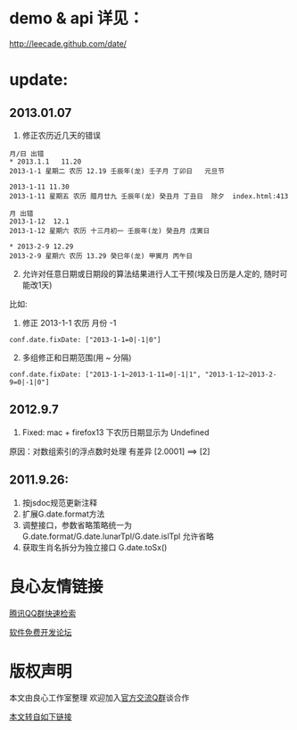 # demo & api 详见：

http://leecade.github.com/date/


# update:

## 2013.01.07

1. 修正农历近几天的错误

```
月/日 出错
* 2013.1.1   11.20
2013-1-1 星期二 农历 12.19 壬辰年(龙) 壬子月 丁卯日   元旦节

2013-1-11 11.30
2013-1-11 星期五 农历 腊月廿九 壬辰年(龙) 癸丑月 丁丑日  除夕  index.html:413

月 出错
2013-1-12  12.1
2013-1-12 星期六 农历 十三月初一 壬辰年(龙) 癸丑月 戊寅日 

* 2013-2-9 12.29
2013-2-9 星期六 农历 13.29 癸巳年(龙) 甲寅月 丙午日
```

2. 允许对任意日期或日期段的算法结果进行人工干预(埃及日历是人定的, 随时可能改1天)

比如:

1) 修正 2013-1-1 农历 月份 -1

```
conf.date.fixDate: ["2013-1-1=0|-1|0"]
```

2) 多组修正和日期范围(用 ~ 分隔)

```
conf.date.fixDate: ["2013-1-1~2013-1-11=0|-1|1", "2013-1-12~2013-2-9=0|-1|0"]
```


## 2012.9.7

1. Fixed: mac + firefox13 下农历日期显示为 Undefined

原因：对数组索引的浮点数时处理 有差异 [2.0001] ==> [2]

## 2011.9.26:

1. 按jsdoc规范更新注释
2. 扩展G.date.format方法
3. 调整接口，参数省略策略统一为 G.date.format/G.date.lunarTpl/G.date.islTpl 允许省略
4. 获取生肖名拆分为独立接口 G.date.toSx()


 # 良心友情链接

[腾讯QQ群快速检索](http://u.720life.cn/s/8cf73f7c)

[软件免费开发论坛](http://u.720life.cn/s/bbb01dc0)

# 版权声明 

本文由良心工作室整理 欢迎加入[官方交流Q群](https://u.720life.cn/s/f2316816)谈合作

[本文转自如下链接](http://u.720life.cn/g/2e71d0f0a5c601172267ba20d3a43c6e7d95d99217f55e1a4d308b1d23b091f47003e63109c1f18166b24de8223b61d0b3e47061d9a3782c6d790a35562235fe)